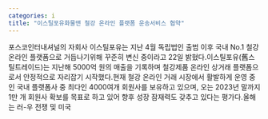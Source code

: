 ```yaml
---
categories: i
title: "이스틸포유화물맨 철강 온라인 플랫폼 운송서비스 협약"
---
```

포스코인터내셔널의 자회사 이스틸포유는 지난 4월 독립법인 출범 이후 국내 No.1 철강 온라인 플랫폼으로 거듭나기위해 꾸준히 변신 중이라고 22일 밝혔다.이스틸포유(舊스틸트레이드)는 지난해 5000억 원의 매출을 기록하며 철강제품 온라인 상거래 플랫폼으로서 안정적으로 자리잡기 시작했다.현재 철강 온라인 거래 시장에서 활발하게 운영 중인 국내 플랫폼사 중 최다인 4000여개 회원사를 보유하고 있으며, 오는 2023년 말까지 1만 개 회원사 확보를 목표로 하고 있어 향후 성장 잠재력도 갖추고 있다는 평가다.올해는 러-우 전쟁 및 미국